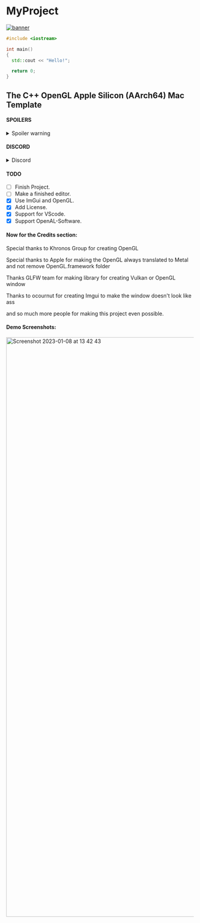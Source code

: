# MyProject

[![banner](https://user-images.githubusercontent.com/114002226/213379441-74cea420-42bf-4512-9c38-5f5c4ab4229d.png)](https://github.com/HangocdinhNewOrganization/MyProject)

```cpp
#include <iostream>

int main()
{
  std::cout << "Hello!";

  return 0;    
}
```

## The C++ OpenGL Apple Silicon (AArch64) Mac Template

#### SPOILERS

<details>
  <summary>Spoiler warning</summary
  
  ```
  **I sucks at coding**
  ```
  
</details>

#### DISCORD

<details>
  <summary>Discord</summary>
  
  [![](https://dcbadge.vercel.app/api/server/chAZemrxC5)](https://discord.gg/chAZemrxC5)
  
</details>

#### TODO

- [ ] Finish Project.
- [ ] Make a finished editor.
- [x] Use ImGui and OpenGL.
- [x] Add License.
- [x] Support for VScode.
- [x] Support OpenAL-Software.

#### Now for the Credits section:
Special thanks to Khronos Group for creating OpenGL

Special thanks to Apple for making the OpenGL always translated to Metal and not remove OpenGL.framework folder

Thanks GLFW team for making library for creating Vulkan or OpenGL window

Thanks to ocournut for creating Imgui to make the window doesn't look like ass

and so much more people for making this project even possible.

#### Demo Screenshots:
<img width="1552" alt="Screenshot 2023-01-08 at 13 42 43" src="https://user-images.githubusercontent.com/114002226/211183938-56d46321-9de2-4649-a038-1f8f4fcd11ff.png">
